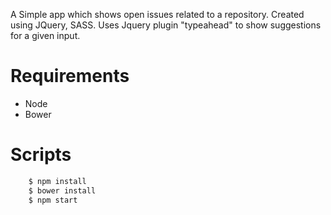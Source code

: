 A Simple app which shows open issues related to a repository. 
Created using JQuery, SASS. Uses Jquery plugin "typeahead" to show suggestions for a given input.

# Requirements

  - Node
  - Bower

# Scripts
```sh
    $ npm install
    $ bower install
    $ npm start
```